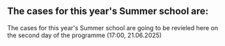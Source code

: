## The cases for this year's Summer school are:

The cases for this year's Summer school are going to be revieled here on the second day of the programme (17:00, 21.06.2025) 
<!--
Please, state your case preferences here: [https://forms.gle/JPxALtpeLXAyv4C77](https://forms.gle/JPxALtpeLXAyv4C77)


### 1. Forcasting and automate trading of Crypto assets  

[Case text and data...](https://github.com/Marchev-Science/case-crypto-trader)
<!--[Solution](cases/solution1/readme.md)-->  
<!--
### 2. Autonomous short video factory and publishing system  

[Case text and data...](https://github.com/Marchev-Science/case-ai-digital-creator) -->   
<!--[Solution](cases/solution2/readme.md)-->  

<!--
### 3. Automated inventory management and optimization   

[Case text and data...](https://github.com/Marchev-Science/case-automated-inventory-management) -->   
<!--[Solution](cases/solution3/readme.md)-->  

<!--
### 4. Study of longevity & Self-percieved health factors    

[Case text and data...](https://github.com/Marchev-Science/case-share-self-percieved-health) -->   
<!--[Solution](cases/solution4/readme.md)-->  


<!--
### 5. Study of nutrition hahbits with relation to food waiste       

[Case text and data...](https://github.com/Marchev-Science/case-fao-nutrition-food-waste) -->   
<!--[Solution](cases/solution5/readme.md)-->  


<!--
## Delivery of the case solutions:

1. Before the deadline (13:00,30.06.2024) you should deliver the solutions by sending the link of your GitHub repo, cosisting of all required files and descriptions ([send the link here...](https://forms.gle/3Gkw4rAErSFa4tFh8) )   
2. The solution should consist of several files (4-5 max) without subfolders, at least the following:  
* Code / workflow files which could be run on some of the required software for the summer school.  
In the code or in additional files (or markdown texts) there should be:  
* sufficient documentation of the code, complete explanations / visualisations and data anaysis results to solve the case.  
* List of authors.  
* a text explaining delivered filenames with a sentance of description  
3. Code requrements  
* Submit in the correct, working file format (e.g., .R instead of .txt or .py instead of .txt)  
* The software should be self-contained - installation of all necessary libraries should be included, and if possible: define the entire working environment (environment)  
* List of library and version requirements  
* Independence from the operating system  
* Acceptable clear formatting  
* The delivered filenames should strictly follow these requirements: no cyrillic or other exotic languages or symbols, no intervals, no capital letters  
* You should not deliver anything which is not rendered or produced by your code - the code can produce it on its own. If you want to specifically showcase some data/chart/other, put them in the documentation file and describe it  
4. There could be more than one solution per team, but this has to be explained in the texts.    
5. Each team will be given about 15-20 minutes to present their solutions followed by Q&A session.  


-->

